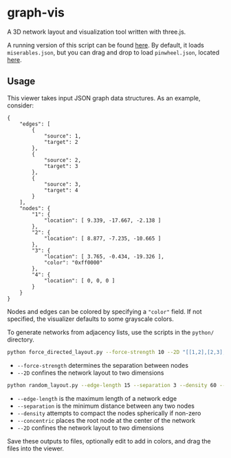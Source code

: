 graph-vis
=========

A 3D network layout and visualization tool written with three.js.

A running version of this script can be found [here](http://www.patrick-fuller.com/graph-vis/).
By default, it loads `miserables.json`, but you can drag and drop to load `pinwheel.json`,
located [here](http://www.patrick-fuller.com/graph-vis/json/pinwheel.json).

Usage
-----

This viewer takes input JSON graph data structures. As an example, consider:

```
{
    "edges": [
        {
            "source": 1, 
            "target": 2
        }, 
        {
            "source": 2, 
            "target": 3
        }, 
        {
            "source": 3, 
            "target": 4
        }
    ], 
    "nodes": {
        "1": {
            "location": [ 9.339, -17.667, -2.138 ]
        }, 
        "2": {
            "location": [ 8.877, -7.235, -10.665 ]
        }, 
        "3": {
            "location": [ 3.765, -0.434, -19.326 ],
            "color": "0xff0000"
        }, 
        "4": {
            "location": [ 0, 0, 0 ]
        }
    }
}
```

Nodes and edges can be colored by specifying a `"color"` field. If not specified,
the visualizer defaults to some grayscale colors.

To generate networks from adjacency lists, use the scripts in the `python/` directory.

```bash
python force_directed_layout.py --force-strength 10 --2D "[[1,2],[2,3],[3,4]]"
```

 * `--force-strength` determines the separation between nodes
 * `--2D` confines the network layout to two dimensions

```bash
python random_layout.py --edge-length 15 --separation 3 --density 60 --concentric --2D "[[1,2],[2,3],[3,4]]"
```

 * `--edge-length` is the maximum length of a network edge
 * `--separation` is the minimum distance between any two nodes
 * `--density` attempts to compact the nodes spherically if non-zero
 * `--concentric` places the root node at the center of the network
 * `--2D` confines the network layout to two dimensions

Save these outputs to files, optionally edit to add in colors, and drag the files into the viewer.
